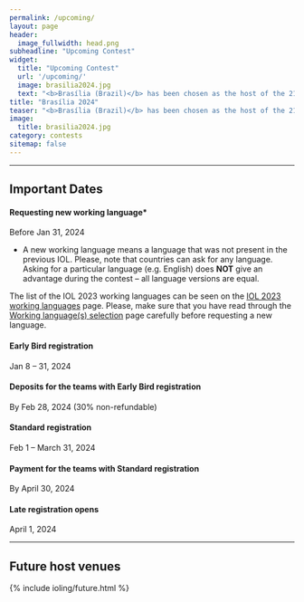 ```yaml
---
permalink: /upcoming/
layout: page
header:
  image_fullwidth: head.png
subheadline: "Upcoming Contest"
widget:
  title: "Upcoming Contest"
  url: '/upcoming/'
  image: brasilia2024.jpg
  text: "<b>Brasília (Brazil)</b> has been chosen as the host of the 21st International Linguistics Olympiad on July 2024."
title: "Brasília 2024"
teaser: "<b>Brasília (Brazil)</b> has been chosen as the host of the 21st International Linguistics Olympiad on July 2024."
image: 
  title: brasilia2024.jpg
category: contests
sitemap: false
---
```


---

## Important Dates

#### Requesting new working language*
Before Jan 31, 2024

* A new working language means a language that was not present in the previous IOL. Please, note that countries can ask for any language. Asking for a particular language (e.g. English) does **NOT** give an advantage during the contest – all language versions are equal.

The list of the IOL 2023 working languages can be seen on the [IOL 2023 working languages](/previous_languages/) page. Please, make sure that you have read through the [Working language(s) selection](/working_language/) page carefully before requesting a new language.

#### Early Bird registration
Jan 8 – 31, 2024

#### Deposits for the teams with Early Bird registration
By Feb 28, 2024 (30% non-refundable)

#### Standard registration
Feb 1 – March 31, 2024

#### Payment for the teams with Standard registration
By April 30, 2024

#### Late registration opens
April 1, 2024

---

## Future host venues

<p />

{% include ioling/future.html %}